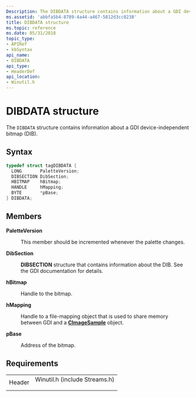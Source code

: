 ```yaml
---
Description: The DIBDATA structure contains information about a GDI device-independent bitmap (DIB).
ms.assetid: 'abbfa5b4-8789-4a44-a467-5812d3cc8238'
title: DIBDATA structure
ms.topic: reference
ms.date: 05/31/2018
topic_type: 
- APIRef
- kbSyntax
api_name: 
- DIBDATA
api_type: 
- HeaderDef
api_location: 
- Winutil.h
---
```


# DIBDATA structure

The `DIBDATA` structure contains information about a GDI device-independent bitmap (DIB).

## Syntax


```C++
typedef struct tagDIBDATA {
  LONG       PaletteVersion;
  DIBSECTION DibSection;
  HBITMAP    hBitmap;
  HANDLE     hMapping;
  BYTE       *pBase;
} DIBDATA;
```



## Members

<dl> <dt>

**PaletteVersion**
</dt> <dd>

This member should be incremented whenever the palette changes.

</dd> <dt>

**DibSection**
</dt> <dd>

**DIBSECTION** structure that contains information about the DIB. See the GDI documentation for details.

</dd> <dt>

**hBitmap**
</dt> <dd>

Handle to the bitmap.

</dd> <dt>

**hMapping**
</dt> <dd>

Handle to a file-mapping object that is used to share memory between GDI and a [**CImageSample**](cimagesample.md) object.

</dd> <dt>

**pBase**
</dt> <dd>

Address of the bitmap.

</dd> </dl>

## Requirements



|                   |                                                                                                          |
|-------------------|----------------------------------------------------------------------------------------------------------|
| Header<br/> | <dl> <dt>Winutil.h (include Streams.h)</dt> </dl> |



 

 




